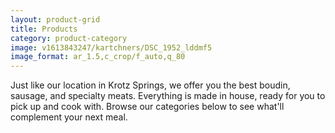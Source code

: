 ```yaml
---
layout: product-grid
title: Products
category: product-category
image: v1613843247/kartchners/DSC_1952_lddmf5
image_format: ar_1.5,c_crop/f_auto,q_80
---
```


Just like our location in Krotz Springs, we offer you the best boudin, sausage, and specialty meats. Everything is made in house, ready for you to pick up and cook with. Browse our categories below to see what'll complement your next meal.

